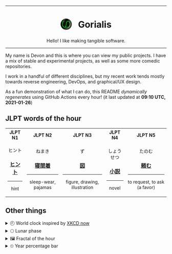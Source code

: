 ***

<h1 align="center">
<sub>
    <img src="readme/resources/avatar.png" height="36">
</sub>
&nbsp;
Gorialis
</h1>
<p align="center">
Hello! I like making tangible software.
</p>

***

My name is Devon and this is where you can view my public projects. I have a mix of stable and experimental projects, as well as some more comedic repositories.

I work in a handful of different disciplines, but my recent work tends mostly towards reverse engineering, DevOps, and graphical/UX design.

As a fun demonstration of what I can do, this README *dynamically regenerates* using GitHub Actions every hour! (it last updated at **09:10 UTC, 2021-01-26**)

<h2>JLPT words of the hour</h2>
<table>
    <tr>
        <th>JLPT N1</th>
        <th>JLPT N2</th>
        <th>JLPT N3</th>
        <th>JLPT N4</th>
        <th>JLPT N5</th>
    </tr>
    <tr>
        <td>
            <p align="center">ヒント</p>
            <h3 align="center"><b><a href="https://jisho.org/search/%E3%83%92%E3%83%B3%E3%83%88">ヒント</a></b></h3>
            <hr>
            <p align="center">hint</p>
        </td>
        <td>
            <p align="center">ねまき</p>
            <h3 align="center"><b><a href="https://jisho.org/search/%E5%AF%9D%E9%96%93%E7%9D%80">寝間着</a></b></h3>
            <hr>
            <p align="center">sleep-wear,<wbr> pajamas</p>
        </td>
        <td>
            <p align="center">ず</p>
            <h3 align="center"><b><a href="https://jisho.org/search/%E5%9B%B3">図</a></b></h3>
            <hr>
            <p align="center">figure,<wbr> drawing,<wbr> illustration</p>
        </td>
        <td>
            <p align="center">しょうせつ</p>
            <h3 align="center"><b><a href="https://jisho.org/search/%E5%B0%8F%E8%AA%AC">小説</a></b></h3>
            <hr>
            <p align="center">novel</p>
        </td>
        <td>
            <p align="center">たのむ</p>
            <h3 align="center"><b><a href="https://jisho.org/search/%E9%A0%BC%E3%82%80">頼む</a></b></h3>
            <hr>
            <p align="center">to request,<wbr> to ask (a favor)</p>
        </td>
    </tr>
</table>

<h2>Other things</h2>
<details>
<summary>🕘  World clock inspired by <a href="https://xkcd.com/now">XKCD now</a></summary>

> <img src="generated/now.png" width="512">

</details>
<details>
<summary>🌕 Lunar phase</summary>

The moon is approximately 46.65% through its phase (Full Moon).

</details>
<details>
<summary>&#x1f5bc; Fractal of the hour</summary>

> <img src="generated/fractal.png" width="512">

</details>
<details>
<summary>&#x23f2; Year percentage bar</summary>
<pre><code>2021 [█▁▁▁▁▁▁▁▁▁▁▁▁▁▁▁▁▁▁▁] 6.95%</code></pre>
</details>
